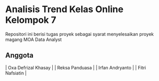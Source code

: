 # Analisis Trend Kelas Online Kelompok 7
Repositori ini berisi tugas proyek sebagai syarat menyelesaikan proyek magang MOA Data Analyst
## Anggota
| Oxa Defrizal Khasay        |
| Reksa Panduasa             |
| Irfan Andryanto            |
| Fitri Nafsiatin            |
